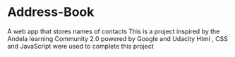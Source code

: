# Address-Book
A web app that stores names of contacts
This is a project inspired by the Andela learning Community 2.0 powered by Google and Udacity
Html , CSS and JavaScript were used to complete this project

